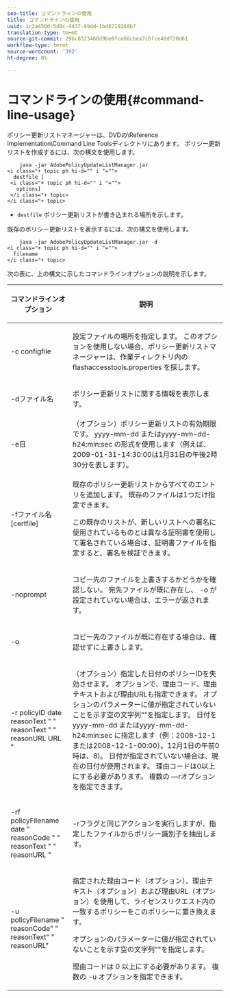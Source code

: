 ```yaml
---
seo-title: コマンドラインの使用
title: コマンドラインの使用
uuid: 1c3a450d-5d9c-4437-89dd-1bd8719268b7
translation-type: tm+mt
source-git-commit: 29bc8323460d9be0fce66cbea7c6fce46df20d61
workflow-type: tm+mt
source-wordcount: '392'
ht-degree: 0%

---
```



# コマンドラインの使用{#command-line-usage}

ポリシー更新リストマネージャーは、DVDの\Reference Implementation\Command Line Toolsディレクトリにあります。 ポリシー更新リストを作成するには、次の構文を使用します。

```
    java -jar AdobePolicyUpdateListManager.jar  
<i class="+ topic ph hi-d="" i "="">
  destfile [ 
 <i class="+ topic ph hi-d="" i "="">
   options]  
 </i class="+ topic> 
</i class="+ topic>
```

* `destfile` ポリシー更新リストが書き込まれる場所を示します。

既存のポリシー更新リストを表示するには、次の構文を使用します。

```
    java -jar AdobePolicyUpdateListManager.jar -d  
<i class="+ topic ph hi-d="" i "="">
  filename 
</i class="+ topic>
```

次の表に、上の構文に示したコマンドラインオプションの説明を示します。

<table frame="all" colsep="1" rowsep="1" class="+ topic/table adobe-d/table " id="table_ghb_jqy_n4"> 
 <thead class="- topic/thead "> 
  <tr rowsep="1" class="- topic/row "> 
   <th colname="1" class="- topic/entry entry"> <p class="- topic/p ">コマンドラインオプション </p> </th> 
   <th colname="2" class="- topic/entry entry"> <p class="- topic/p ">説明 </p> </th> 
  </tr> 
 </thead>
 <tbody class="- topic/tbody "> 
  <tr rowsep="1" class="- topic/row "> 
   <td colname="1" class="- topic/entry "> <span class="+ topic/ph pr-d/codeph codeph"> -c configfile  </span> </td> 
   <td colname="2" class="- topic/entry "> <p class="- topic/p ">設定ファイルの場所を指定します。 このオプションを使用しない場合、ポリシー更新リストマネージャーは、作業ディレクトリ内の<span class="filepath"> flashaccesstools.properties </span>を探します。 </p> </td> 
  </tr> 
  <tr rowsep="1" class="- topic/row "> 
   <td colname="1" class="- topic/entry "> <p class="- topic/p "> <span class="+ topic/ph pr-d/codeph codeph"> -dファイル名  </span> </p> </td> 
   <td colname="2" class="- topic/entry "> <p class="- topic/p ">ポリシー更新リストに関する情報を表示します。 </p> </td> 
  </tr> 
  <tr rowsep="1" class="- topic/row "> 
   <td colname="1" class="- topic/entry "> <span class="+ topic/ph pr-d/codeph codeph"> -e日  </span> </td> 
   <td colname="2" class="- topic/entry "> （オプション）ポリシー更新リストの有効期限です。 <span class="+ topic/ph pr-d/codeph codeph">yyyy-mm-dd </span>または<span class="+ topic/ph pr-d/codeph codeph">yyyy-mm-dd-h24:min:sec </span>の形式を使用します（例えば、2009-01-31-14:30:00は1月31日の午後2時30分を表します）。 </td> 
  </tr> 
  <tr rowsep="1" class="- topic/row "> 
   <td colname="1" class="- topic/entry "> <span class="+ topic/ph pr-d/codeph codeph"> -fファイル名[certfile]  </span> </td> 
   <td colname="2" class="- topic/entry "> <p class="- topic/p ">既存のポリシー更新リストからすべてのエントリを追加します。 既存のファイルは1つだけ指定できます。 </p> <p class="- topic/p ">この既存のリストが、新しいリストへの署名に使用されているものとは異なる証明書を使用して署名されている場合は、証明書ファイルを指定すると、署名を検証できます。 </p> </td> 
  </tr> 
  <tr rowsep="1" class="- topic/row "> 
   <td colname="1" class="- topic/entry "> <span class="+ topic/ph pr-d/codeph codeph"> -noprompt  </span> </td> 
   <td colname="2" class="- topic/entry "> <p class="- topic/p ">コピー先のファイルを上書きするかどうかを確認しない。 宛先ファイルが既に存在し、<span class="codeph"> -o </span>が設定されていない場合は、エラーが返されます。 </p> </td> 
  </tr> 
  <tr rowsep="1" class="- topic/row "> 
   <td colname="1" class="- topic/entry "> <span class="codeph"> -o  </span> </td> 
   <td colname="2" class="- topic/entry "> <p class="- topic/p ">コピー先のファイルが既に存在する場合は、確認せずに上書きします。 </p> </td> 
  </tr> 
  <tr rowsep="1" class="- topic/row "> 
   <td colname="1" class="- topic/entry "> <span class="+ topic/ph pr-d/codeph codeph"> -r policyID  </span> <span class="+ topic/ph pr-d/codeph codeph"> date  </span> reasonText  <span class="+ topic/ph pr-d/codeph codeph"> " "  </span>reasonText  <span class="+ topic/ph pr-d/codeph codeph"> " "  </span>reasonURL  <span class="+ topic/ph pr-d/codeph codeph">  </span>URL " </td> 
   <td colname="2" class="- topic/entry "> <p class="- topic/p ">（オプション）指定した日付のポリシーIDを失効させます。 オプションで、理由コード、理由テキストおよび理由URLも指定できます。 オプションのパラメーターに値が指定されていないことを示す空の文字列""を指定します。 日付を<span class="+ topic/ph pr-d/codeph codeph">yyyy-mm-dd </span>または<span class="+ topic/ph pr-d/codeph codeph">yyyy-mm-dd-h24:min:sec </span>に指定します（例：2008-12-1または2008-12-1-00:00）。12月1日の午前0時は、8)。 日付が指定されていない場合は、現在の日付が使用されます。 理由コードは0以上にする必要があります。 複数の —rオプションを指定できます。 </p> </td> 
  </tr> 
  <tr rowsep="1" class="- topic/row "> 
   <td colname="1" class="- topic/entry "> <p class="- topic/p ">-rf <span class="+ topic/ph pr-d/codeph codeph"> policyFilename </span> <span class="+ topic/ph pr-d/codeph codeph"> date </span> " <span class="+ topic/ph pr-d/codeph codeph"> reasonCode </span>" " <span class="+ topic/ph pr-d/codeph codeph"> reasonText </span>" " <span class="+ topic/ph pr-d/codeph codeph"> reasonURL </span>" </p> </td> 
   <td colname="2" class="- topic/entry "> <p class="- topic/p ">-rフラグと同じアクションを実行しますが、指定したファイルからポリシー識別子を抽出します。 </p> </td> 
  </tr> 
  <tr rowsep="0" class="- topic/row "> 
   <td colname="1" class="- topic/entry "> <span class="codeph"> -u policyFilename " reasonCode" " reasonText" " reasonURL"  </span> </td> 
   <td colname="2" class="- topic/entry "> <p>指定された理由コード（オプション）、理由テキスト（オプション）および理由URL（オプション）を使用して、ライセンスリクエスト内の一致するポリシーをこのポリシーに置き換えます。 </p> <p>オプションのパラメーターに値が指定されていないことを示す空の文字列""を指定します。 </p> <p>理由コードは<span class="codeph"> 0 </span>以上にする必要があります。 複数の<span class="codeph"> -u </span>オプションを指定できます。 </p> </td> 
  </tr> 
 </tbody> 
</table>

